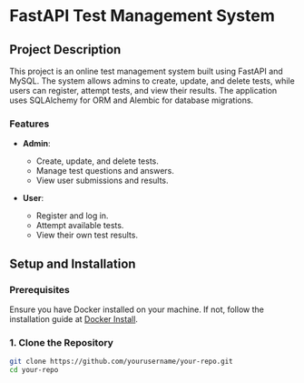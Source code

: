 # FastAPI Test Management System

## Project Description

This project is an online test management system built using FastAPI and MySQL. The system allows admins to create, update, and delete tests, while users can register, attempt tests, and view their results. The application uses SQLAlchemy for ORM and Alembic for database migrations.

### Features

- **Admin**:
  - Create, update, and delete tests.
  - Manage test questions and answers.
  - View user submissions and results.

- **User**:
  - Register and log in.
  - Attempt available tests.
  - View their own test results.

## Setup and Installation

### Prerequisites

Ensure you have Docker installed on your machine. If not, follow the installation guide at [Docker Install](https://docs.docker.com/get-docker/).

### 1. Clone the Repository

```bash
git clone https://github.com/yourusername/your-repo.git
cd your-repo

